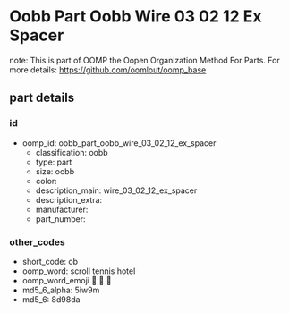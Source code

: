 # Oobb Part Oobb Wire 03 02 12 Ex Spacer  

note: This is part of OOMP the Oopen Organization Method For Parts. For more details: https://github.com/oomlout/oomp_base

##  part details





### id
* oomp_id: oobb_part_oobb_wire_03_02_12_ex_spacer
  * classification: oobb
  * type: part
  * size: oobb
  * color: 
  * description_main: wire_03_02_12_ex_spacer
  * description_extra: 
  * manufacturer: 
  * part_number: 

### other_codes
* short_code: ob
* oomp_word: scroll tennis hotel
* oomp_word_emoji :scroll: :tennis: :hotel:
* md5_6_alpha: 5iw9m
* md5_6: 8d98da